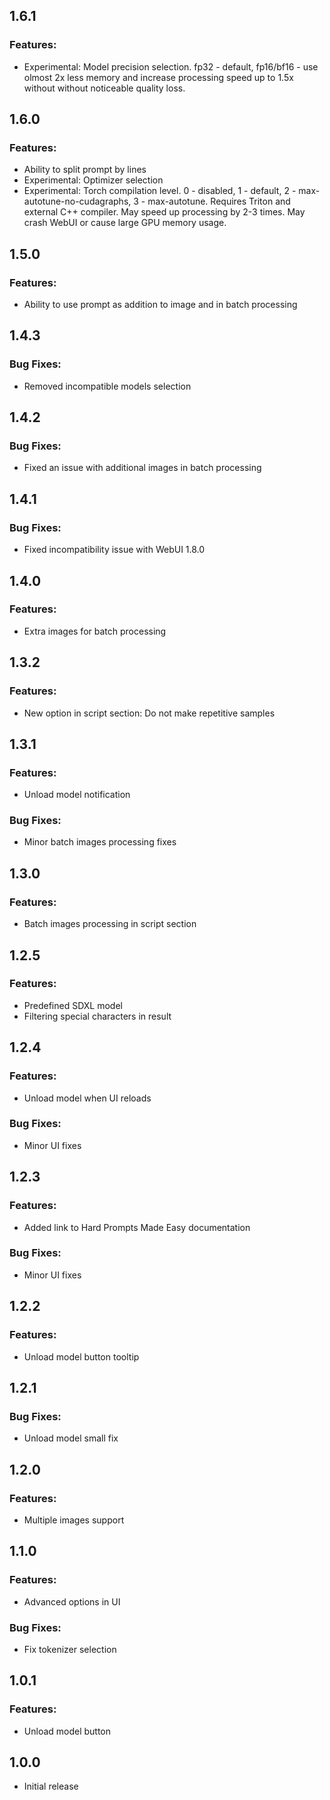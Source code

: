 ## 1.6.1

### Features:
 * Experimental: Model precision selection. fp32 - default, fp16/bf16 - use olmost 2x less memory and increase processing speed up to 1.5x without without noticeable quality loss.


## 1.6.0

### Features:
 * Ability to split prompt by lines
 * Experimental: Optimizer selection
 * Experimental: Torch compilation level. 0 - disabled, 1 - default, 2 - max-autotune-no-cudagraphs, 3 - max-autotune. Requires Triton and external C++ compiler. May speed up processing by 2-3 times. May crash WebUI or cause large GPU memory usage.


## 1.5.0

### Features:
 * Ability to use prompt as addition to image and in batch processing


## 1.4.3

### Bug Fixes:
 * Removed incompatible models selection


## 1.4.2

### Bug Fixes:
 * Fixed an issue with additional images in batch processing


## 1.4.1

### Bug Fixes:
 * Fixed incompatibility issue with WebUI 1.8.0


## 1.4.0

### Features:
 * Extra images for batch processing


## 1.3.2

### Features:
 * New option in script section: Do not make repetitive samples


## 1.3.1

### Features:
 * Unload model notification

### Bug Fixes:
 * Minor batch images processing fixes


## 1.3.0

### Features:
 * Batch images processing in script section


## 1.2.5

### Features:
 * Predefined SDXL model
 * Filtering special characters in result


## 1.2.4

### Features:
 * Unload model when UI reloads

### Bug Fixes:
 * Minor UI fixes


## 1.2.3

### Features:
 * Added link to Hard Prompts Made Easy documentation

### Bug Fixes:
 * Minor UI fixes


## 1.2.2

### Features:
 * Unload model button tooltip


## 1.2.1

### Bug Fixes:
 * Unload model small fix


## 1.2.0

### Features:
 * Multiple images support


## 1.1.0

### Features:
 * Advanced options in UI

### Bug Fixes:
 * Fix tokenizer selection


## 1.0.1

### Features:
 * Unload model button


## 1.0.0
 * Initial release
